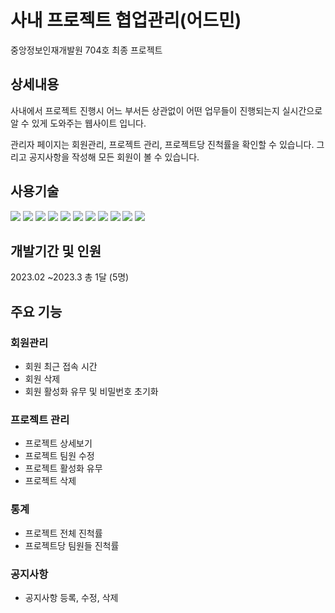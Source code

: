 # 사내 프로젝트 협업관리(어드민)
중앙정보인재개발원 704호 최종 프로젝트

## 상세내용
사내에서 프로젝트 진행시 어느 부서든 상관없이 어떤 업무들이 진행되는지 실시간으로 알 수 있게 도와주는 웹사이트 입니다.

관리자 페이지는 회원관리, 프로젝트 관리, 프로젝트당 진척률을 확인할 수 있습니다. 그리고 공지사항을 작성해 모든 회원이 볼 수 있습니다.
## 사용기술
<img src="https://img.shields.io/badge/java-007396?style=for-the-badge&logo=java&logoColor=white"> <img src="https://img.shields.io/badge/html5-E34F26?style=for-the-badge&logo=html5&logoColor=white"> <img src="https://img.shields.io/badge/css-1572B6?style=for-the-badge&logo=css3&logoColor=white"> 
<img src="https://img.shields.io/badge/javascript-F7DF1E?style=for-the-badge&logo=javascript&logoColor=black"> 
<img src="https://img.shields.io/badge/jquery-0769AD?style=for-the-badge&logo=jquery&logoColor=white">
 <img src="https://img.shields.io/badge/mysql-4479A1?style=for-the-badge&logo=mysql&logoColor=white">
 <img src="https://img.shields.io/badge/springboot-6DB33F?style=for-the-badge&logo=springboot&logoColor=white"> 
 <img src="https://img.shields.io/badge/bootstrap3-7952B3?style=for-the-badge&logo=bootstrap3&logoColor=white">
 <img src="https://img.shields.io/badge/mybatis-black?style=for-the-badge&logo=mybatis&logoColor=white"> 
 <img src="https://img.shields.io/badge/github-181717?style=for-the-badge&logo=github&logoColor=white">
 <img src="https://img.shields.io/badge/gradle-02303A?style=for-the-badge&logo=gradle&logoColor=white">

 
 ## 개발기간 및 인원
 2023.02 ~2023.3 총 1달 (5명)
 
 ## 주요 기능
 ### 회원관리
- 회원 최근 접속 시간
- 회원 삭제
- 회원 활성화 유무 및 비밀번호 초기화
### 프로젝트 관리
- 프로젝트 상세보기
- 프로젝트 팀원 수정
- 프로젝트 활성화 유무
- 프로젝트 삭제
### 통계
- 프로젝트 전체 진척률
- 프로젝트당 팀원들 진척률 
### 공지사항
- 공지사항 등록, 수정, 삭제



 
 
